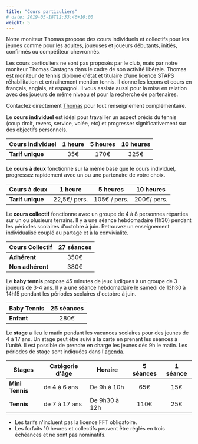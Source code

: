 ```yaml
---
title: "Cours particuliers"
# date: 2019-05-18T12:33:46+10:00
weight: 5
---
```

Notre moniteur Thomas propose des cours individuels et collectifs pour les jeunes comme pour les adultes, joueuses et joueurs débutants, initiés, confirmés ou compétiteur chevronnés.
<!--more-->

Les cours particuliers ne sont pas proposés par le club, mais par notre moniteur Thomas Castagna dans le cadre de son activité libérale.
Thomas est moniteur de tennis diplômé d'état et titulaire d'une licence STAPS réhabilitation et entraînement mention tennis.
Il donne les leçons et cours en français, anglais, et espagnol.
Il vous assiste aussi pour la mise en relation avec des joueurs de même niveau et pour la recherche de partenaires.

Contactez directement [Thomas](mailto:thomas@tcgorbella.fr) pour tout renseignement complémentaire.

Le **cours individuel** est idéal pour travailler un aspect précis du tennis (coup droit, revers, service, volée, etc) et progresser significativement sur des objectifs personnels.

| Cours individuel | 1 heure | 5 heures | 10 heures |
|------------------|:-------:|:--------:|:---------:|
| **Tarif unique** | 35€     | 170€     | 325€      |


Le **cours à deux** fonctionne sur la même base que le cours individuel, progressez rapidement avec un ou une partenaire de votre choix.

| Cours à deux     | 1 heure      | 5 heures     | 10 heures   |
|------------------|:------------:|:------------:|:-----------:|
| **Tarif unique** | 22,5€/ pers. | 105€ / pers. | 200€/ pers. |


Le **cours collectif** fonctionne avec un groupe de 4 à 8 personnes réparties sur un ou plusieurs terrains.
Il y a une séance hebdomadaire (1h30) pendant les périodes scolaires d'octobre à juin.
Retrouvez un enseignement individualisé couplé au partage et à la convivialité.

| Cours Collectif  | 27 séances |
|------------------|:----------:|
| **Adhérent**     | 350€       |
| **Non adhérent** | 380€       |


Le **baby tennis** propose 45 minutes de jeux ludiques à un groupe de 3 joueurs de 3-4 ans.
Il y a une séance hebdomadaire le samedi de 13h30 à 14h15 pendant les périodes scolaires d'octobre à juin.

| Baby Tennis | 25 séances |
|-------------|:----------:|
| **Enfant**  | 280€       |

Le **stage** a lieu le matin pendant les vacances scolaires pour des jeunes de 4 à 17 ans.
Un stage peut être suivi à la carte en prenant les séances à l'unité.
Il est possible de prendre en charge les jeunes dès 9h le matin.
Les périodes de stage sont indiquées dans l'[agenda](/services/agenda/).

| Stages          | Catégorie d'âge | Horaire       | 5 séances | 1 séance |
|-----------------|-----------------|---------------|:---------:|:--------:|
| **Mini Tennis** | de 4 à 6 ans    | De 9h à 10h   | 65€       | 15€      |
| **Tennis**      | de 7 à 17 ans   | De 9h30 à 12h | 110€      | 25€      |


- Les tarifs n'incluent pas la licence FFT obligatoire.
- Les forfaits 10 heures et collectifs peuvent être réglés en trois échéances et ne sont pas nominatifs.
